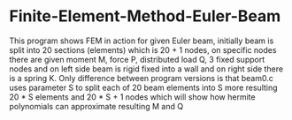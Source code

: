 # Finite-Element-Method-Euler-Beam
This program shows FEM in action for given Euler beam, initially beam is split into 20 sections (elements) which is 20 + 1 nodes, on specific nodes there are given moment M, force P, distributed load Q, 3 fixed support nodes and on left side beam is rigid fixed into a wall and on right side there is a spring K. 
Only difference between program versions is that beam0.c uses parameter S to split each of 20 beam elements into S more resulting 20 * S elements and 20 * S  + 1 nodes
which will show how hermite polynomials can approximate resulting M and Q
